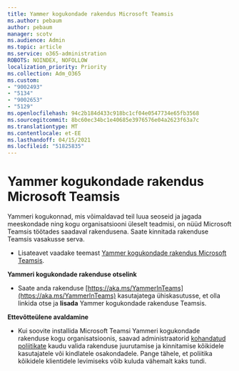 ```yaml
---
title: Yammer kogukondade rakendus Microsoft Teamsis
ms.author: pebaum
author: pebaum
manager: scotv
ms.audience: Admin
ms.topic: article
ms.service: o365-administration
ROBOTS: NOINDEX, NOFOLLOW
localization_priority: Priority
ms.collection: Adm_O365
ms.custom:
- "9002493"
- "5134"
- "9002653"
- "5129"
ms.openlocfilehash: 94c2b184d433c918bc1cf04e0547734e65fb3568
ms.sourcegitcommit: 8bc60ec34bc1e40685e3976576e04a2623f63a7c
ms.translationtype: MT
ms.contentlocale: et-EE
ms.lasthandoff: 04/15/2021
ms.locfileid: "51825835"
---
```

# <a name="yammer-communities-app-for-microsoft-teams"></a>Yammer kogukondade rakendus Microsoft Teamsis

Yammeri kogukonnad, mis võimaldavad teil luua seoseid ja jagada meeskondade ning kogu organisatsiooni üleselt teadmisi, on nüüd Microsoft Teamsis töötades saadaval rakendusena. Saate kinnitada rakenduse Teamsis vasakusse serva. 

- Lisateavet vaadake teemast [Yammer kogukondade rakendus Microsoft Teamsis](https://go.microsoft.com/fwlink/?linkid=2127757&clcid=0x409).

**Yammeri kogukondade rakenduse otselink**

- Saate anda rakenduse [https://aka.ms/YammerInTeams](https://aka.ms/YammerInTeams) kasutajatega ühiskasutusse, et olla linkida otse ja **lisada** Yammer kogukondade rakenduse Teamsis.

**Ettevõtteülene avaldamine**

- Kui soovite installida Microsoft Teamsi Yammeri kogukondade rakenduse kogu organisatsioonis, saavad administraatorid [kohandatud poliitikate](https://docs.microsoft.com/microsoftteams/manage-apps) kaudu valida rakenduse juurutamise ja kinnitamise kõikidele kasutajatele või kindlatele osakondadele. Pange tähele, et poliitika kõikidele klientidele levimiseks võib kuluda vähemalt kaks tundi.
